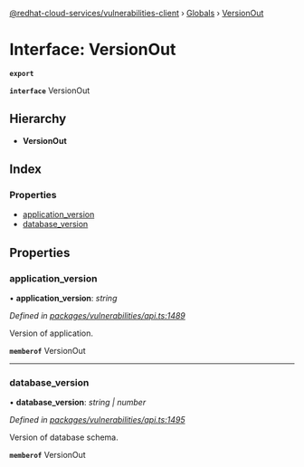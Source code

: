 [@redhat-cloud-services/vulnerabilities-client](../README.md) › [Globals](../globals.md) › [VersionOut](versionout.md)

# Interface: VersionOut

**`export`** 

**`interface`** VersionOut

## Hierarchy

* **VersionOut**

## Index

### Properties

* [application_version](versionout.md#application_version)
* [database_version](versionout.md#database_version)

## Properties

###  application_version

• **application_version**: *string*

*Defined in [packages/vulnerabilities/api.ts:1489](https://github.com/RedHatInsights/javascript-clients/blob/master/packages/vulnerabilities/api.ts#L1489)*

Version of application.

**`memberof`** VersionOut

___

###  database_version

• **database_version**: *string | number*

*Defined in [packages/vulnerabilities/api.ts:1495](https://github.com/RedHatInsights/javascript-clients/blob/master/packages/vulnerabilities/api.ts#L1495)*

Version of database schema.

**`memberof`** VersionOut
